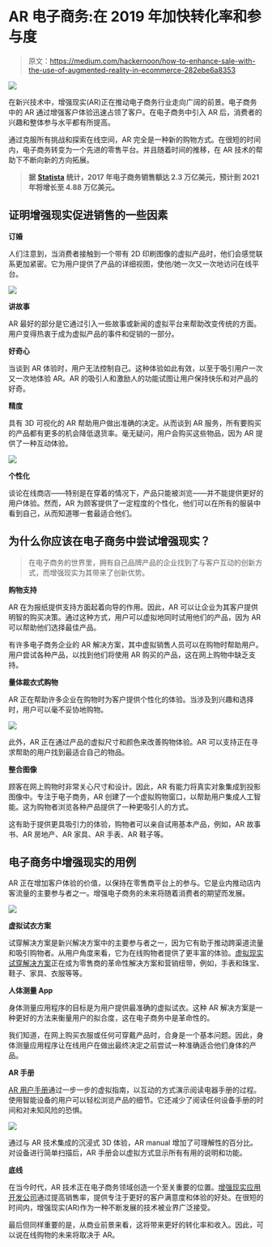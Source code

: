 # AR 电子商务:在 2019 年加快转化率和参与度

> 原文：<https://medium.com/hackernoon/how-to-enhance-sale-with-the-use-of-augmented-reality-in-ecommerce-282ebe6a8353>

![](img/8350c60ad4f27dfd0e68180343f2a49a.png)

在新兴技术中，增强现实(AR)正在推动电子商务行业走向广阔的前景。电子商务中的 AR 通过增强客户体验迅速占领了客户。在电子商务中引入 AR 后，消费者的兴趣和整体参与水平都有所提高。

通过克服所有挑战和探索在线空间，AR 完全是一种新的购物方式。在很短的时间内，电子商务转变为一个先进的零售平台。并且随着时间的推移，在 AR 技术的帮助下不断向新的方向拓展。

> **据** [**Statista**](https://www.statista.com/) **统计，2017 年电子商务销售额达 2.3 万亿美元，预计到 2021 年将增长至 4.88 万亿美元。**

## 证明增强现实促进销售的一些因素

**订婚**

人们注意到，当消费者接触到一个带有 2D 印刷图像的虚拟产品时，他们会感觉联系更加紧密。它为用户提供了产品的详细视图，使他/她一次又一次地访问在线平台。

![](img/f1848b5c04c71487aa25d1a91f6b2d8f.png)

**讲故事**

AR 最好的部分是它通过引入一些故事或新闻的虚拟平台来帮助改变传统的方面。用户变得热衷于成为虚拟产品的事件和促销的一部分。

**好奇心**

当谈到 AR 体验时，用户无法控制自己。这种体验如此有效，以至于吸引用户一次又一次地体验 AR。AR 的吸引人和激励人的功能试图让用户保持快乐和对产品的好奇。

**精度**

具有 3D 可视化的 AR 帮助用户做出准确的决定。从而谈到 AR 服务，所有要购买的产品都有更多的机会降低退货率。毫无疑问，用户会购买这些物品，因为 AR 提供了一种互动体验。

![](img/1b19653ee2f7dcf4d5c07d9721318ca3.png)

**个性化**

谈论在线商店——特别是在穿着的情况下，产品只能被浏览——并不能提供更好的用户体验。然而，AR 为顾客提供了一定程度的个性化，他们可以在所有的服装中看到自己，从而知道哪一套最适合他们。

## 为什么你应该在电子商务中尝试增强现实？

> 在电子商务的世界里，拥有自己品牌产品的企业找到了与客户互动的创新方式，而增强现实为其带来了创新优势。

**购物支持**

AR 在为报纸提供支持方面起着向导的作用。因此，AR 可以让企业为其客户提供明智的购买决策。通过这种方式，用户可以虚拟地同时试用他们的产品，因为 AR 可以帮助他们选择最佳产品。

有许多电子商务企业的 AR 解决方案，其中虚拟销售人员可以在购物时帮助用户。用户尝试各种产品，以找到他们将使用 AR 购买的产品，这在网上购物中缺乏支持。

**量体裁衣式购物**

AR 正在帮助许多企业在购物时为客户提供个性化的体验。当涉及到兴趣和选择时，用户可以毫不妥协地购物。

![](img/85cdf3f0a5cba35f50e68d7b9aa8eab5.png)

此外，AR 正在通过产品的虚拟尺寸和颜色来改善购物体验。AR 可以支持正在寻求帮助的用户找到最适合自己的物品。

**整合图像**

顾客在网上购物时非常关心尺寸和设计。因此，AR 有能力将真实对象集成到投影图像中。专注于电子商务，AR 创建了一个虚拟购物窗口，以帮助用户集成人工智能。这为购物者浏览各种产品提供了一种更吸引人的方式。

这有助于提供更具吸引力的体验，购物者可以亲自试用基本产品，例如，AR 故事书、AR 房地产、AR 家具、AR 手表、AR 鞋子等。

## 电子商务中增强现实的用例

AR 正在增加客户体验的价值，以保持在零售商平台上的参与。它是业内推动店内客流量的主要参与者之一。增强电子商务的未来将随着消费者的期望而发展。

![](img/41fb35a1f60ef1a88e85ebd38d05b80c.png)

**虚拟试衣方案**

试穿解决方案是新兴解决方案中的主要参与者之一，因为它有助于推动跨渠道流量和吸引购物者。从用户角度来看，它为在线购物者提供了更丰富的体验。[虚拟现实试穿解决方案](http://www.quytech.com/augmented-reality-solutions/virtual-try-on-solutions.php)正在成为零售商的革命性解决方案和营销纽带，例如，手表和珠宝、鞋子、家具、衣服等等。

**人体测量 App**

身体测量应用程序的目标是为用户提供最准确的虚拟试衣。这种 AR 解决方案是一种更好的方法来衡量用户的拟合度，这在电子商务中是革命性的。

我们知道，在网上购买衣服或任何可穿戴产品时，合身是一个基本问题。因此，身体测量应用程序让在线用户在做出最终决定之前尝试一种准确适合他们身体的产品。

**AR 手册**

[AR 用户手册](https://www.youtube.com/watch?v=aQyH7CQPVcA&t=3s)通过一步一步的虚拟指南，以互动的方式演示阅读电器手册的过程。使用智能设备的用户可以轻松浏览产品的细节。它还减少了阅读任何设备手册的时间和对未知风险的恐惧。

![](img/24f710ae2ba27c3cfd2259b6a83b7e86.png)

通过与 AR 技术集成的沉浸式 3D 体验，AR manual 增加了可理解性的百分比。对设备进行简单扫描后，AR 手册会以虚拟方式显示所有有用的说明和功能。

**底线**

在当今时代，AR 技术正在电子商务领域创造一个至关重要的位置。[增强现实应用开发公司](http://www.quytech.com/augmented-reality.php)通过提高销售率，提供专注于更好的客户满意度和体验的好处。在很短的时间内，增强现实(AR)作为一种不断发展的技术被业界广泛接受。

最后但同样重要的是，从商业前景来看，这将带来更好的转化率和收入。因此，可以说在线购物的未来将取决于 AR。